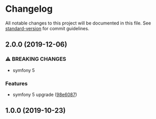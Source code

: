 # Changelog

All notable changes to this project will be documented in this file. See [standard-version](https://github.com/conventional-changelog/standard-version) for commit guidelines.

## 2.0.0 (2019-12-06)


### ⚠ BREAKING CHANGES

* symfony 5

### Features

* symfony 5 upgrade ([98e6087](https://github.com/escsrl/mercure-publisher/commit/98e6087b53a82f98eaf49f38701c387301d8a62e))

## 1.0.0 (2019-10-23)
